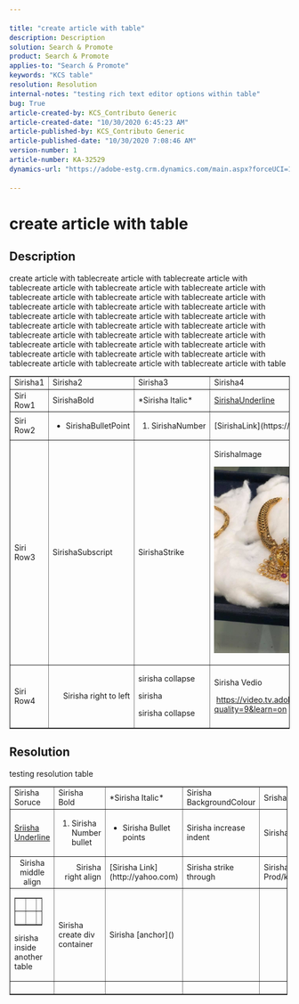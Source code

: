 ```yaml
---

title: "create article with table"  
description: Description  
solution: Search & Promote  
product: Search & Promote  
applies-to: "Search & Promote"  
keywords: "KCS table"  
resolution: Resolution  
internal-notes: "testing rich text editor options within table"  
bug: True  
article-created-by: KCS_Contributo Generic  
article-created-date: "10/30/2020 6:45:23 AM"  
article-published-by: KCS_Contributo Generic  
article-published-date: "10/30/2020 7:08:46 AM"  
version-number: 1  
article-number: KA-32529  
dynamics-url: "https://adobe-estg.crm.dynamics.com/main.aspx?forceUCI=1&pagetype=entityrecord&etn=knowledgearticle&id=1afd107b-7b1a-eb11-a813-000d3a3038a2"

---
```


# create article with table

## Description

create article with tablecreate article with tablecreate article with tablecreate article with tablecreate article with tablecreate article with tablecreate article with tablecreate article with tablecreate article with tablecreate article with tablecreate article with tablecreate article with tablecreate article with tablecreate article with tablecreate article with tablecreate article with tablecreate article with tablecreate article with tablecreate article with tablecreate article with tablecreate article with tablecreate article with tablecreate article with tablecreate article with tablecreate article with tablecreate article with tablecreate article with tablecreate article with tablecreate article with tablecreate article with table



<table border="1" cellpadding="1" cellspacing="0">
 <tbody>
  <tr>
   <td>Sirisha1</td>
   <td>Sirisha2</td>
   <td>Sirisha3</td>
   <td>Sirisha4</td>
   <td>Sirisha5</td>
  </tr>
  <tr>
   <td>Siri Row1</td>
   <td>SirishaBold</td>
   <td>*Sirisha Italic*</td>
   <td><u>SirishaUnderline</u></td>
   <td>SirishaColour</td>
  </tr>
  <tr>
   <td>Siri Row2</td>
   <td>
   

*   SirishaBulletPoint
   
   </td>
   <td>
   

1.  SirishaNumber
   
   </td>
   <td>[SirishaLink](https://google.com)</td>
   <td>SirishaSuperscript</td>
  </tr>
  <tr>
   <td>Siri Row3</td>
   <td>SirishaSubscript</td>
   <td>SirishaStrike</td>
   <td>
   

SirishaImage

![](assets/___65ca14ba-7e1a-eb11-a813-000d3a3038a2___.jpeg)

   </td>
   <td>
   

Sirisha

left to right

   </td>
  </tr>
  <tr>
   <td>Siri Row4</td>
   <td dir="rtl">Sirisha right to left</td>
   <td>
   

sirisha collapse

sirisha

sirisha collapse


   </td>
   <td>
   

Sirisha Vedio

 https://video.tv.adobe.com/v/18696?quality=9&learn=on

   </td>
   <td>
   

Sirisha 

Create div container

   
   </td>
  </tr>
 </tbody>
</table>



## Resolution

<table border="1" cellpadding="1" cellspacing="1" style="width:500px" summary="testing resolution table">
 
 testing resolution table
 
 <tbody>
  <tr>
   <td>Sirisha Soruce</td>
   <td>Sirisha Bold</td>
   <td>*Sirisha Italic*</td>
   <td>Sirisha BackgroundColour</td>
   <td>Srisha characterColour</td>
  </tr>
  <tr>
   <td><u>Sriisha Underline</u></td>
   <td>
   

1.  Sirisha Number bullet
   
   </td>
   <td>
   

*   Sirisha Bullet points
   
   </td>
   <td>
   

Sirisha increase indent

   </td>
   <td>Sirisha block quote</td>
  </tr>
  <tr>
   <td style="text-align:center">Sirisha middle align</td>
   <td style="text-align:right">Sirisha right align</td>
   <td>[Sirisha Link](http://yahoo.com)</td>
   <td>Sirisha strike through</td>
   <td>Sirisha ![](https://adobe.sharepoint.com/sites/D365Attachments-Non-Prod/knowledgearticle/Create%20Article%20with%20Images%20Testing_35BA78016F1AEB11A813002248049F6D/26814979_777879042413681_7906869245354294591_n.jpg)</td>
  </tr>
  <tr>
   <td>
   <table border="1" cellpadding="1" cellspacing="1" style="height:50px; width:50px">
    <tbody>
     <tr>
      <td> </td>
      <td> </td>
      <td> </td>
     </tr>
     <tr>
      <td> </td>
      <td> </td>
      <td> </td>
     </tr>
     <tr>
      <td> </td>
      <td> </td>
      <td> </td>
     </tr>
    </tbody>
   </table>

   

sirisha inside another table

   </td>
   <td>
   
   

Sirisha create div container


   </td>
   <td>Sirisha [anchor]()</td>
   <td> </td>
  </tr>
  <tr>
   <td> </td>
   <td> </td>
   <td> </td>
   <td> </td>
   <td> </td>
  </tr>
 </tbody>
</table>


